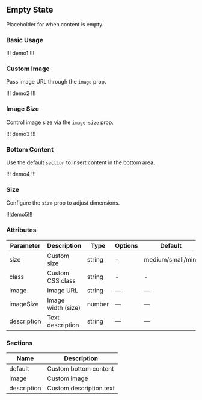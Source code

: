 ## Empty State  

Placeholder for when content is empty.

### Basic Usage  

!!! demo1 !!!  

### Custom Image  

Pass image URL through the `image` prop.  

!!! demo2 !!!  

### Image Size  

Control image size via the `image-size` prop.  

!!! demo3 !!!  

### Bottom Content  

Use the default `section` to insert content in the bottom area.  

!!! demo4 !!!  

### Size  

Configure the `size` prop to adjust dimensions.  

!!!demo5!!!  

### Attributes  

| Parameter    | Description               | Type     | Options      | Default            |  
| ----------- | ------------------------ | -------- | ------------ | ------------------ |  
| size        | Custom size              | string   | -            | medium/small/mini  |  
| class       | Custom CSS class         | string   | -            | -                  |  
| image       | Image URL                | string   | —            | —                  |  
| imageSize   | Image width (size)       | number   | —            | —                  |  
| description | Text description         | string   | —            | —                  |  

### Sections  

| Name         | Description                |  
| ----------- | ------------------------- |  
| default     | Custom bottom content      |  
| image       | Custom image               |  
| description | Custom description text    |